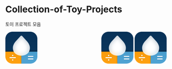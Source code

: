 # Collection-of-Toy-Projects
토이 프로젝트 모음



<div align="center">
    <img src="./images/AppIcon.png" width="100">
    <img src="./images/AppIcon.png" width="100" style="float:left; padding-right:200px">
    <img src="./images/AppIcon.png" width="100">
</div>

<!--![myimg](link){: height="75px" width="300px" style="float:left; padding-right:10px" }-->

<!--<div style="display:flex; justify-content:center;">-->
<!--///<div style="display:flex; justify-content:center;">-->
